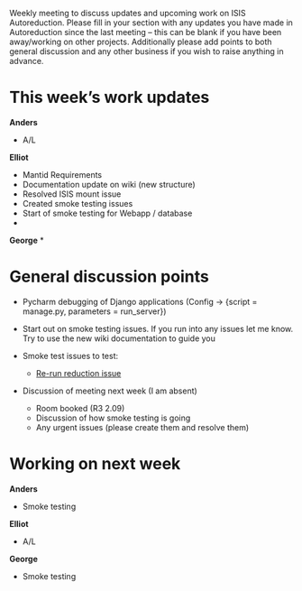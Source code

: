 Weekly meeting to discuss updates and upcoming work on ISIS Autoreduction.
Please fill in your section with any updates you have made in Autoreduction since the last meeting – this can be blank if you have been away/working on other projects. Additionally please add points to both general discussion and any other business if you wish to raise anything in advance.

This week’s work updates
========================

**Anders**
* A/L

**Elliot**
* Mantid Requirements
* Documentation update on wiki (new structure)
* Resolved ISIS mount issue
* Created smoke testing issues
* Start of smoke testing for Webapp / database
*

**George**
* 


General discussion points
=========================

* Pycharm debugging of Django applications (Config -> {script = manage.py, parameters = run_server}) 

* Start out on smoke testing issues. If you run into any issues let me know. Try to use the new wiki documentation to guide you
* Smoke test issues to test:
  * [Re-run reduction issue](https://github.com/ISISScientificComputing/autoreduce/pull/176)


* Discussion of meeting next week (I am absent)
  * Room booked (R3 2.09)
  * Discussion of how smoke testing is going
  * Any urgent issues (please create them and resolve them)


Working on next week
====================

**Anders**
* Smoke testing

**Elliot**
* A/L

**George**
* Smoke testing
